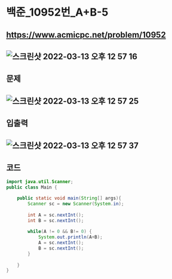 # 백준_10952번_A+B-5
https://www.acmicpc.net/problem/10952
---
![스크린샷 2022-03-13 오후 12 57 16](https://user-images.githubusercontent.com/53985471/158044433-9bcfd838-2362-42ac-bfc3-bfdfaaaa47d2.png)
---
## 문제
![스크린샷 2022-03-13 오후 12 57 25](https://user-images.githubusercontent.com/53985471/158044434-bcf22a49-ae50-4bc1-82d5-a8212d64d09b.png)
---
## 입출력
![스크린샷 2022-03-13 오후 12 57 37](https://user-images.githubusercontent.com/53985471/158044436-ae3c8016-dbcd-4de0-aa78-3063ce01a9b2.png)
---
## 코드
```java
import java.util.Scanner;
public class Main {

	public static void main(String[] args){
		Scanner sc = new Scanner(System.in);
		
		int A = sc.nextInt();
		int B = sc.nextInt();
		
		while(A != 0 && B!= 0) {
			System.out.println(A+B);
			A = sc.nextInt();
			B = sc.nextInt();
		}
		
	}
}
```
